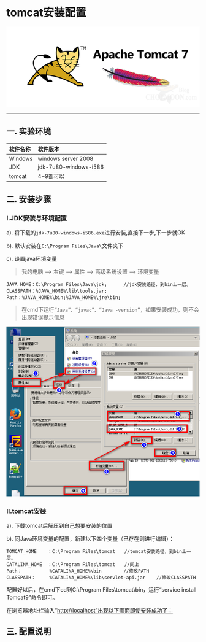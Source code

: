 # tomcat安装配置

![](/weakPassword/image/tomcat-logo.png)

---

## 一. 实验环境

| 软件名称 | 软件版本 |
| :--- | :--- |
| Windows | windows server 2008 |
| JDK | jdk-7u80-windows-i586 |
| tomcat | 4~9都可以 |

## 二. 安装步骤

### I.JDK安装与环境配置

a\). 将下载的`jdk-7u80-windows-i586.exe`进行安装,直接下一步,下一步就OK

b\). 默认安装在`C:\Program Files\Java\`文件夹下

c\). 设置java环境变量

> 我的电脑 --&gt; 右键 --&gt; 属性 --&gt; 高级系统设置 --&gt; 环境变量

```
JAVA_HOME：C:\Program Files\Java\jdk;      //jdk安装路径，到bin上一层。
CLASSPATH：%JAVA_HOME%\lib\tools.jar;
Path：%JAVA_HOME%\bin;%JAVA_HOME%\jre\bin;
```

> 在cmd下运行`“Java”、“javac”、“Java -version”`，如果安装成功，则不会出现错误提示信息

![](/weakPassword/image/tomcat_1.png)

### II.tomcat安装

a\). 下载tomcat后解压到自己想要安装的位置

b\). 同Java环境变量的配置，新建以下四个变量（已存在则进行编辑）：

```
TOMCAT_HOME    ：C:\Program Files\tomcat　　//tomcat安装路径，到bin上一层。
CATALINA_HOME  ：C:\Program Files\tomcat　　//同上
Path：          %CATALINA_HOME%\bin        //修改PATH
CLASSPATH：     %CATALINA_HOME%\lib\servlet-api.jar    //修改CLASSPATH
```

配置好以后，在cmd下cd到C:\Program Files\tomcat\bin，运行“service install Tomcat9”命令即可。

在浏览器地址栏输入“[http://localhost”出现以下画面即使安装成功了：](http://localhost”出现以下画面即使安装成功了：)

## 三. 配置说明

## 



